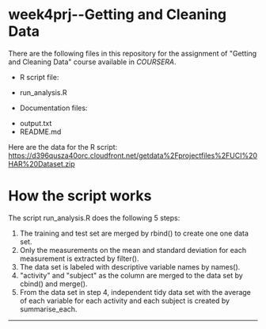 # week4prj--Getting and Cleaning Data

There are the following files in this repository for the assignment of "Getting and Cleaning Data" course available in *COURSERA*.  
* R script file:  
 - run_analysis.R  
* Documentation files:  
 - output.txt  
 - README.md  
 
Here are the data for the R script:  
<https://d396qusza40orc.cloudfront.net/getdata%2Fprojectfiles%2FUCI%20HAR%20Dataset.zip> 

# How the script works 

The script run_analysis.R does the following 5 steps: 
 
1. The training and test set are merged by rbind() to create one one data set.  
2. Only the measurements on the mean and standard deviation for each measurement is extracted by filter().  
3. The data set is labeled with descriptive variable names by names().  
4. "activity" and "subject" as the column are merged to the data set by cbind() and merge().  
5. From the data set in step 4, independent tidy data set with the average of each variable for each activity and each subject is created by summarise_each.  
 
- - -
